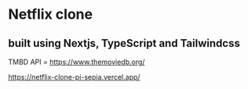 # Netflix clone
## built using Nextjs, TypeScript and Tailwindcss
TMBD API = https://www.themoviedb.org/

https://netflix-clone-pi-sepia.vercel.app/
